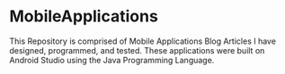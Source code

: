 # MobileApplications

This Repository is comprised of Mobile Applications Blog Articles I have designed, programmed, and tested. These applications were built on Android Studio using the Java Programming Language.
